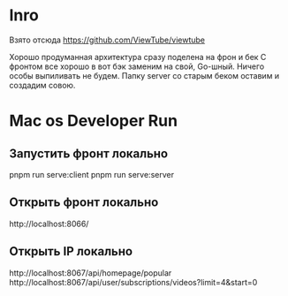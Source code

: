 # Inro
Взято отсюда
https://github.com/ViewTube/viewtube

Хорошо продуманная архитектура сразу поделена на фрон и бек
С фронтом все хорошо в вот бэк заменим на свой, Go-шный.
Ничего особы выпиливать не будем. Папку server со старым беком оставим
и создадим совою.

# Mac os Developer Run
## Запустить фронт локально
pnpm run serve:client
pnpm run serve:server

## Открыть фронт локально
http://localhost:8066/ 

## Открыть IP локально
http://localhost:8067/api/homepage/popular
http://localhost:8067/api/user/subscriptions/videos?limit=4&start=0


